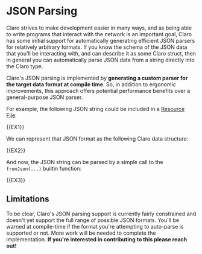 # JSON Parsing

Claro strives to make development easier in many ways, and as being able to write programs that interact with the 
network is an important goal, Claro has some initial support for automatically generating efficient JSON parsers for
relatively arbitrary formats. If you know the schema of the JSON data that you'll be interacting with, and can describe
it as some Claro struct, then in general you can automatically parse JSON data from a string directly into the Claro
type. 

Claro's JSON parsing is implemented by **generating a custom parser for the target data format at compile time**. So, in
addition to ergonomic improvements, this approach offers potential performance benefits over a general-purpose JSON
parser.

For example, the following JSON string could be included in a 
[Resource File](../resource_files/resource_files.generated_docs.md):

{{EX1}}

We can represent that JSON format as the following Claro data structure:

{{EX2}}

And now, the JSON string can be parsed by a simple call to the `fromJson(...)` builtin function:

{{EX3}}

## Limitations

<div class="warning">

To be clear, Claro's JSON parsing support is currently fairly constrained and doesn't yet support the full range of
possible JSON formats. You'll be warned at compile-time if the format you're attempting to auto-parse is supported or
not. More work will be needed to complete the implementation. **If you're interested in contributing to this please
reach out!**  
</div>